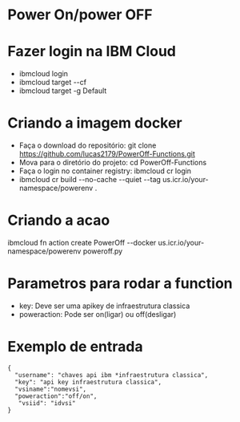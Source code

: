 # Power On/power OFF <br>
# Fazer login na IBM Cloud
- ibmcloud login 
- ibmcloud target --cf
- ibmcloud target -g Default

# Criando a imagem docker
 - Faça o download do repositório: git clone https://github.com/lucas2179/PowerOff-Functions.git
 - Mova para o diretório do projeto: cd PowerOff-Functions
 - Faça o login no container registry: ibmcloud cr login
 - ibmcloud cr build --no-cache --quiet --tag us.icr.io/your-namespace/powerenv .

# Criando a acao
ibmcloud fn action create PowerOff --docker us.icr.io/your-namespace/powerenv poweroff.py

# Parametros para rodar a function
- key: Deve ser uma apikey de infraestrutura classica
- poweraction: Pode ser on(ligar) ou off(desligar)<br>

# Exemplo de entrada
```
{
  "username": "chaves api ibm *infraestrutura classica",
  "key": "api key infraestrutura classica",
  "vsiname":"nomevsi",
  "poweraction":"off/on",
   "vsiid": "idvsi"
}
```
